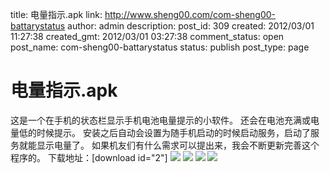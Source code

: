 title: 电量指示.apk
link: http://www.sheng00.com/com-sheng00-battarystatus
author: admin
description: 
post_id: 309
created: 2012/03/01 11:27:38
created_gmt: 2012/03/01 03:27:38
comment_status: open
post_name: com-sheng00-battarystatus
status: publish
post_type: page

# 电量指示.apk

这是一个在手机的状态栏显示手机电池电量提示的小软件。 还会在电池充满或电量低的时候提示。 安装之后自动会设置为随手机启动的时候启动服务，启动了服务就能显示电量了。 如果机友们有什么需求可以提出来，我会不断更新完善这个程序的。 下载地址：[download id="2"] ![](http://qxu0090646.my3w.com/wp-content/uploads/2012/03/device-2011-12-21-121520.png) ![](http://qxu0090646.my3w.com/wp-content/uploads/2012/03/device-2011-12-21-115808.png) ![](http://qxu0090646.my3w.com/wp-content/uploads/2012/03/device-2011-12-23-102659.png) ![](http://qxu0090646.my3w.com/wp-content/uploads/2012/03/device-2011-12-21-121607.png)